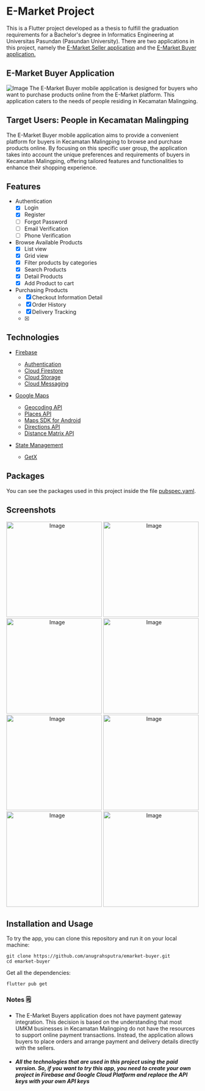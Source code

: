 # E-Market Project

This is a Flutter project developed as a thesis to fulfill the graduation requirements for a Bachelor's degree in Informatics Engineering at Universitas Pasundan (Pasundan University). There are two applications in this project, namely the [E-Market Seller application](https://github.com/anugrahsputra/emarket-seller.git) and the [E-Market Buyer application.](https://github.com/anugrahsputra/emarket-buyer.git)

## E-Market Buyer Application

<img src="assets/shot/Dribbble shot - 1.png" alt="Image" style="border-radius:1%"/>
The E-Market Buyer mobile application is designed for buyers who want to purchase products online from the E-Market platform. This application caters to the needs of people residing in Kecamatan Malingping.

## Target Users: People in Kecamatan Malingping

The E-Market Buyer mobile application aims to provide a convenient platform for buyers in Kecamatan Malingping to browse and purchase products online. By focusing on this specific user group, the application takes into account the unique preferences and requirements of buyers in Kecamatan Malingping, offering tailored features and functionalities to enhance their shopping experience.

## Features

- Authentication
  - [x] Login
  - [x] Register
  - [ ] Forgot Password
  - [ ] Email Verification
  - [ ] Phone Verification
- Browse Available Products
  - [x] List view
  - [x] Grid view
  - [x] Filter products by categories
  - [x] Search Products
  - [x] Detail Products
  - [x] Add Product to cart
- Purchasing Products
  - [x] Checkout Information Detail
  - [x] Order History
  - [x] Delivery Tracking
  - [x]

## Technologies

- [Firebase](https://firebase.google.com/)
  - [Authentication](https://firebase.google.com/docs/auth)
  - [Cloud Firestore](https://firebase.google.com/docs/firestore)
  - [Cloud Storage](https://firebase.google.com/docs/storage)
  - [Cloud Messaging](https://firebase.google.com/docs/cloud-messaging)

- [Google Maps](https://developers.google.com/maps/documentation)
  - [Geocoding API](https://developers.google.com/maps/documentation/geocoding/overview)
  - [Places API](https://developers.google.com/maps/documentation/places/web-service/overview)
  - [Maps SDK for Android](https://developers.google.com/maps/documentation/android-sdk/overview)
  - [Directions API](https://developers.google.com/maps/documentation/directions/overview)
  - [Distance Matrix API](https://developers.google.com/maps/documentation/distance-matrix/overview)

- [State Management](https://flutter.dev/docs/development/data-and-backend/state-mgmt)
  - [GetX](https://pub.dev/packages/get)

## Packages

You can see the packages used in this project inside the file [pubspec.yaml](pubspec.yaml).

## Screenshots

<p align="center">
    <img src="assets/screenshot/splash.jpg" alt="Image" width="250"/>
    <img src="assets/screenshot/homepage.jpg" alt="Image" width="250"/>
    <img src="assets/screenshot/cart.jpg" alt="Image" width="250"/>
    <img src="assets/screenshot/order.jpg" alt="Image" width="250"/>
    <img src="assets/screenshot/profile.jpg" alt="Image" width="250"/>
    <img src="assets/screenshot/cartscreen.jpg" alt="Image" width="250"/>
    <img src="assets/screenshot/checkout.jpg" alt="Image" width="250"/>
    <img src="assets/screenshot/detailorder.jpg" alt="Image" width="250"/>
</p>

## Installation and Usage

To try the app, you can clone this repository and run it on your local machine:

```
git clone https://github.com/anugrahsputra/emarket-buyer.git
cd emarket-buyer
```

Get all the dependencies:

```
flutter pub get
```

### Notes 🗒️

- The E-Market Buyers application does not have payment gateway integration. This decision is based on the understanding that most UMKM businesses in Kecamatan Malingping do not have the resources to support online payment transactions. Instead, the application allows buyers to place orders and arrange payment and delivery details directly with the sellers.

- ##### All the technologies that are used in this project using the paid version. So, if you want to try this app, you need to create your own project in Firebase and Google Cloud Platform and replace the API keys with your own API keys
